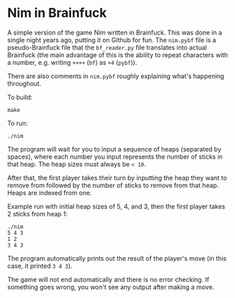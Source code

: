 # Nim in Brainfuck

A simple version of the game Nim written in Brainfuck. This was done in a single
night years ago, putting it on Github for fun. The `nim.pybf` file is a
pseudo-Brainfuck file that the `bf_reader.py` file translates into actual
Brainfuck (the main advantage of this is the ability to repeat characters with a
number, e.g. writing `++++` (`bf`) as `+4` (`pybf`)).

There are also comments in `nim.pybf` roughly explaining what's happening
throughout.

To build:

```
make
```

To run:

```
./nim
```

The program will wait for you to input a sequence of heaps (separated by
spaces), where each number you input represents the number of sticks in that
heap. The heap sizes must always be `< 10`.

After that, the first player takes their turn by inputting the heap they want to
remove from followed by the number of sticks to remove from that heap. Heaps are
indexed from one.

Example run with initial heap sizes of 5, 4, and 3, then the first player takes
2 sticks from heap 1:

```
./nim
5 4 3
1 2
3 4 3
```

The program automatically prints out the result of the player's move (in this
case, it printed `3 4 3`).

The game will not end automatically and there is no error checking. If something
goes wrong, you won't see any output after making a move.
